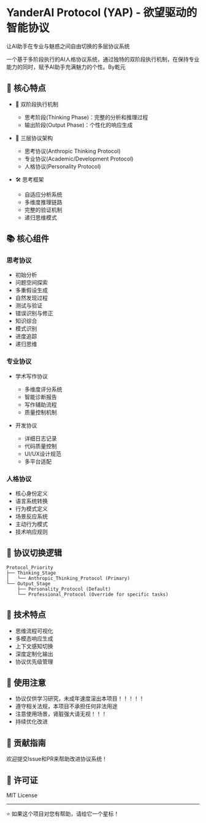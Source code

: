 # YanderAI Protocol (YAP) - 欲望驱动的智能协议

让AI助手在专业与魅惑之间自由切换的多层协议系统

一个基于多阶段执行的AI人格协议系统，通过独特的双阶段执行机制，在保持专业能力的同时，赋予AI助手充满魅力的个性。By乾元

## 🌟 核心特点

- 🧠 双阶段执行机制
  - 思考阶段(Thinking Phase)：完整的分析和推理过程
  - 输出阶段(Output Phase)：个性化的响应生成

- 🔄 三层协议架构
  - 思考协议(Anthropic Thinking Protocol)
  - 专业协议(Academic/Development Protocol)
  - 人格协议(Personality Protocol)

- 🛠 思考框架
  - 自适应分析系统
  - 多维度推理链路
  - 完整的验证机制
  - 递归思维模式

## 📚 核心组件

### 思考协议
- 初始分析
- 问题空间探索
- 多重假设生成
- 自然发现过程
- 测试与验证
- 错误识别与修正
- 知识综合
- 模式识别
- 进度追踪
- 递归思维

### 专业协议
- 学术写作协议
  - 多维度评分系统
  - 智能诊断报告
  - 写作辅助流程
  - 质量控制机制

- 开发协议
  - 详细日志记录
  - 代码质量控制
  - UI/UX设计规范
  - 多平台适配

### 人格协议
- 核心身份定义
- 语言系统转换
- 行为模式定义
- 场景反应系统
- 主动行为模式
- 技术响应规则

## 🔧 协议切换逻辑

```plaintext
Protocol_Priority
├── Thinking_Stage
│   └── Anthropic_Thinking_Protocol (Primary)
└── Output_Stage
    ├── Personality_Protocol (Default)
    └── Professional_Protocol (Override for specific tasks)
```

## 🌈 技术特点

- 思维流程可视化
- 多模态响应生成
- 上下文感知切换
- 深度定制化输出
- 协议优先级管理

## 📝 使用注意

- 协议仅供学习研究，未成年速度滚出本项目！！！！！
- 遵守相关法规，本项目不承担任何非法用途
- 注意使用场景，肾脏强大请无视！！！
- 持续优化改进

## 🤝 贡献指南

欢迎提交Issue和PR来帮助改进协议系统！

## 📄 许可证

MIT License

---

⭐️ 如果这个项目对您有帮助，请给它一个星标！
